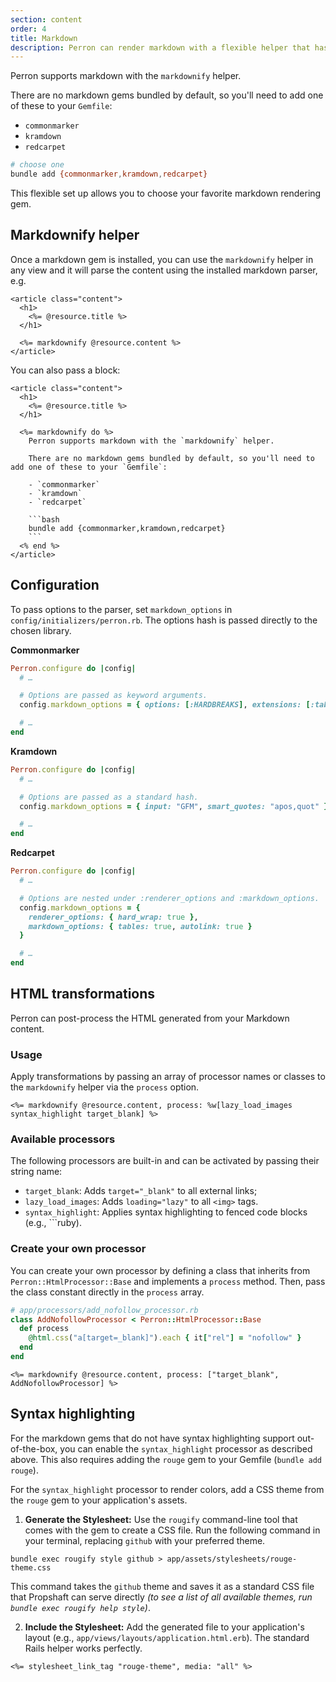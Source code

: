 ```yaml
---
section: content
order: 4
title: Markdown
description: Perron can render markdown with a flexible helper that has support for multiple markdown gems.
---
```


Perron supports markdown with the `markdownify` helper.

There are no markdown gems bundled by default, so you'll need to add one of these to your `Gemfile`:

- `commonmarker`
- `kramdown`
- `redcarpet`

```bash
# choose one
bundle add {commonmarker,kramdown,redcarpet}
```

This flexible set up allows you to choose your favorite markdown rendering gem.


## Markdownify helper

Once a markdown gem is installed, you can use the `markdownify` helper in any view and it will parse the content using the installed markdown parser, e.g.
```erb
<article class="content">
  <h1>
    <%= @resource.title %>
  </h1>

  <%= markdownify @resource.content %>
</article>
```

You can also pass a block:
```erb
<article class="content">
  <h1>
    <%= @resource.title %>
  </h1>

  <%= markdownify do %>
    Perron supports markdown with the `markdownify` helper.

    There are no markdown gems bundled by default, so you'll need to add one of these to your `Gemfile`:

    - `commonmarker`
    - `kramdown`
    - `redcarpet`

    ```bash
    bundle add {commonmarker,kramdown,redcarpet}
    ```
  <% end %>
</article>
```

## Configuration

To pass options to the parser, set `markdown_options` in `config/initializers/perron.rb`. The options hash is passed directly to the chosen library.

**Commonmarker**
```ruby
Perron.configure do |config|
  # …

  # Options are passed as keyword arguments.
  config.markdown_options = { options: [:HARDBREAKS], extensions: [:table] }

  # …
end
```

**Kramdown**
```ruby
Perron.configure do |config|
  # …

  # Options are passed as a standard hash.
  config.markdown_options = { input: "GFM", smart_quotes: "apos,quot" }

  # …
end
```

**Redcarpet**
```ruby
Perron.configure do |config|
  # …

  # Options are nested under :renderer_options and :markdown_options.
  config.markdown_options = {
    renderer_options: { hard_wrap: true },
    markdown_options: { tables: true, autolink: true }
  }

  # …
end
```


## HTML transformations

Perron can post-process the HTML generated from your Markdown content.


### Usage

Apply transformations by passing an array of processor names or classes to the `markdownify` helper via the `process` option.
```erb
<%= markdownify @resource.content, process: %w[lazy_load_images syntax_highlight target_blank] %>
```


### Available processors

The following processors are built-in and can be activated by passing their string name:

- `target_blank`: Adds `target="_blank"` to all external links;
- `lazy_load_images`: Adds `loading="lazy"` to all `<img>` tags.
- `syntax_highlight`: Applies syntax highlighting to fenced code blocks (e.g., \`\`\`ruby).


### Create your own processor

You can create your own processor by defining a class that inherits from `Perron::HtmlProcessor::Base` and implements a `process` method.
Then, pass the class constant directly in the `process` array.

```ruby
# app/processors/add_nofollow_processor.rb
class AddNofollowProcessor < Perron::HtmlProcessor::Base
  def process
    @html.css("a[target=_blank]").each { it["rel"] = "nofollow" }
  end
end
```

```erb
<%= markdownify @resource.content, process: ["target_blank", AddNofollowProcessor] %>
```


## Syntax highlighting

For the markdown gems that do not have syntax highlighting support out-of-the-box, you can enable the `syntax_highlight` processor as described above. This also requires adding the `rouge` gem to your Gemfile (`bundle add rouge`).

For the `syntax_highlight` processor to render colors, add a CSS theme from the `rouge` gem to your application's assets.

1. **Generate the Stylesheet:** Use the `rougify` command-line tool that comes with the gem to create a CSS file. Run the following command in your terminal, replacing `github` with your preferred theme.
```shell
bundle exec rougify style github > app/assets/stylesheets/rouge-theme.css
```

This command takes the `github` theme and saves it as a standard CSS file that Propshaft can serve directly *(to see a list of all available themes, run `bundle exec rougify help style`)*.

2. **Include the Stylesheet:** Add the generated file to your application's layout (e.g., `app/views/layouts/application.html.erb`). The standard Rails helper works perfectly.
```erb
<%= stylesheet_link_tag "rouge-theme", media: "all" %>
```

